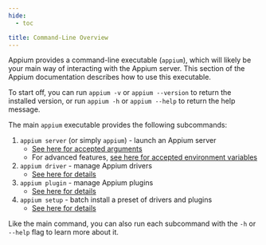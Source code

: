 ```yaml
---
hide:
  - toc

title: Command-Line Overview
---
```


Appium provides a command-line executable (`appium`), which will likely be your main way of interacting with
the Appium server. This section of the Appium documentation describes how to use this executable.

To start off, you can run `appium -v` or `appium --version` to return the installed version, 
or run `appium -h` or `appium --help` to return the help message.

The main `appium` executable provides the following subcommands:

1. `appium server` (or simply `appium`) - launch an Appium server
    - [See here for accepted arguments](./args.md)
    - For advanced features, [see here for accepted environment variables](./env-vars.md)
2. `appium driver` - manage Appium drivers
    - [See here for details](./extensions.md)
3. `appium plugin` - manage Appium plugins
    - [See here for details](./extensions.md)
4. `appium setup` - batch install a preset of drivers and plugins
    - [See here for details](./setup.md)

Like the main command, you can also run each subcommand with the `-h` or `--help` flag to learn more about it.

